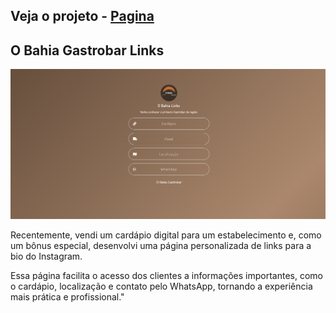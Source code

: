 ## Veja o projeto - [Pagina](https://o-bahia-links.vercel.app/) <br>


## O Bahia Gastrobar Links


![Prévia do Site](./assets/img/redmi.png)

Recentemente, vendi um cardápio digital para um estabelecimento e, como um bônus especial, desenvolvi uma página personalizada de links para a bio do Instagram.<br>

Essa página facilita o acesso dos clientes a informações importantes, como o cardápio, localização e contato pelo WhatsApp, tornando a experiência mais prática e profissional."
 
